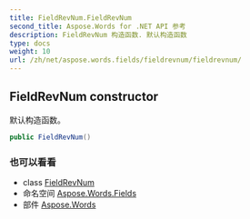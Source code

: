 ```yaml
---
title: FieldRevNum.FieldRevNum
second_title: Aspose.Words for .NET API 参考
description: FieldRevNum 构造函数. 默认构造函数
type: docs
weight: 10
url: /zh/net/aspose.words.fields/fieldrevnum/fieldrevnum/
---
```

## FieldRevNum constructor

默认构造函数。

```csharp
public FieldRevNum()
```

### 也可以看看

* class [FieldRevNum](../)
* 命名空间 [Aspose.Words.Fields](../../fieldrevnum/)
* 部件 [Aspose.Words](../../../)


